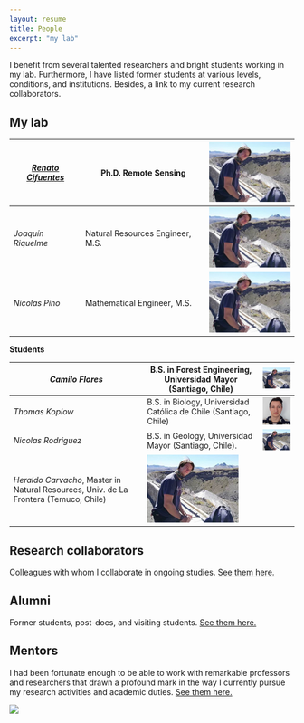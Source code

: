 ```yaml
---
layout: resume
title: People
excerpt: "my lab"
---
```


I benefit from several talented researchers and bright students working in my lab.  Furthermore, I have listed former students at various levels, conditions, and institutions. Besides, a link to my current research collaborators. 

## My lab




|*[Renato Cifuentes](https://www.researchgate.net/profile/Renato_Cifuentes)*|Ph.D. Remote Sensing|![](images/nicoRfull.jpg)|
| -------- | ---------- |---------- |
|*Joaquín Riquelme*|Natural Resources Engineer, M.S.|![](images/nicoRfull.jpg)|
|*Nicolas Pino*|Mathematical Engineer, M.S.|![](images/nicoRfull.jpg)|

__Students__


| *Camilo Flores* | B.S. in Forest Engineering, Universidad Mayor (Santiago, Chile)|![](images/nicoRfull.jpg)|
| -------- | ---------- |---------- |
| *Thomas Koplow* | B.S. in Biology, Universidad Católica de Chile (Santiago, Chile)|![](images/thomas.jpg)|
| *Nicolas Rodriguez* | B.S. in Geology, Universidad Mayor (Santiago, Chile).|![](images/nicoRfull.jpg)|
| *Heraldo Carvacho*, Master in Natural Resources, Univ. de La Frontera (Temuco, Chile)|![](images/nicoRfull.jpg)|


## Research collaborators
Colleagues with whom I collaborate in ongoing studies. [See them here.](./collabora.md)

## Alumni

Former students, post-docs, and visiting students. [See them here.](./alumni.md)

## Mentors

I had been fortunate enough to be able to work with remarkable professors and researchers that drawn a profound mark in the way I currently pursue my research activities and academic duties. [See them here.](./mentors.md)

![](images/groupRuca.jpg)

<!-- ### Footer
Our lab investigates how forest ecosystems change through time. We use both mathematical, theoretical, statistical and empirical approaches to address several research questions related to the development of forests; tree allometry; the scaling of tree-level processes to ecosystems; and the building of forest growth model. Our research also includes the long-term monitoring of the temperate forests in southern Chile.
![](images/groupRuca.jpg){width=200px height=200px}
![](images/droneYo.JPG)
![Kitten](images/groupRuca.jpg){:height="36px" width="36px"}
__Postdoc__
* *Renato Cifuentes*, Ph.D.
__Research assistants__
* *Joaquín Riquelme*, Natural Resources Engineer, M.S.
* *Nicolas Pino*, Mathematical Engineer.
__Visiting graduate students__
* *Patricio Ojeda*, Doctoral program in Forest Sciences, Universidad Austral de Chile (Valdivia, Chile)
![Kitten](images/groupRuca.jpg){ width=50%}
<img src="images/groupRuca.jpg" alt="drawing" width="200"/>
Last updated: August 2020 -->
